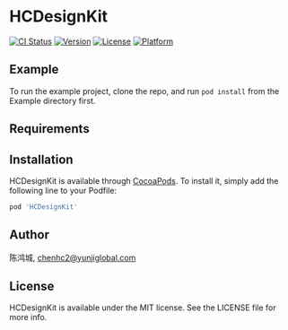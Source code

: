 # HCDesignKit

[![CI Status](https://img.shields.io/travis/陈鸿城/HCDesignKit.svg?style=flat)](https://travis-ci.org/陈鸿城/HCDesignKit)
[![Version](https://img.shields.io/cocoapods/v/HCDesignKit.svg?style=flat)](https://cocoapods.org/pods/HCDesignKit)
[![License](https://img.shields.io/cocoapods/l/HCDesignKit.svg?style=flat)](https://cocoapods.org/pods/HCDesignKit)
[![Platform](https://img.shields.io/cocoapods/p/HCDesignKit.svg?style=flat)](https://cocoapods.org/pods/HCDesignKit)

## Example

To run the example project, clone the repo, and run `pod install` from the Example directory first.

## Requirements

## Installation

HCDesignKit is available through [CocoaPods](https://cocoapods.org). To install
it, simply add the following line to your Podfile:

```ruby
pod 'HCDesignKit'
```

## Author

陈鸿城, chenhc2@yunjiglobal.com

## License

HCDesignKit is available under the MIT license. See the LICENSE file for more info.
